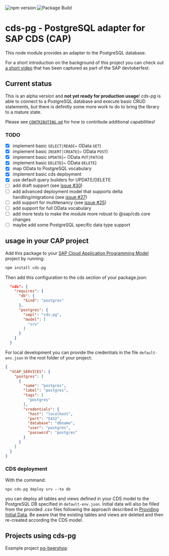 ![npm version](https://img.shields.io/npm/v/cds-pg)
![Package Build](https://github.com/sapmentors/cds-pg/workflows/Node.js%20Package/badge.svg)

# cds-pg - PostgreSQL adapter for SAP CDS (CAP)

This node module provides an adapter to the PostgreSQL database.

For a short introduction on the background of this project you can check out [a short video](https://www.youtube.com/watch?v=b9sPczwYN5Q&t=2310s) that has been captured as part of the SAP devtoberfest.

## Current status

This is an alpha version and **not yet ready for production usage**! _cds-pg_ is able to connect to a PostgreSQL database and execute basic CRUD statements, but there is definitly some more work to do to bring the library to a mature state.

Please see [`CONTRIBUTING.md`](./docs/CONTRIBUTING.md) for how to contribute additional capabilities!

### TODO

- [x] implement basic `SELECT|READ`(~ OData `GET`)
- [x] implement basic `INSERT|CREATE`(~ OData `POST`)
- [x] implement basic `UPDATE`(~ OData `PUT|PATCH`)
- [x] implement basic `DELETE`(~ OData `DELETE`)
- [x] map OData to PostgreSQL vocabulary
- [x] implement basic cds deployment
- [x] use default query builders for UPDATE/DELETE
- [ ] add draft support (see [issue #30](https://github.com/sapmentors/cds-pg/issues/30))
- [ ] add advanced deployment model that supports delta handling/migrations (see [issue #27](https://github.com/sapmentors/cds-pg/issues/27))
- [ ] add support for multitenancy (see [issue #25](https://github.com/sapmentors/cds-pg/issues/25))
- [ ] add support for full OData vocabulary
- [ ] add more tests to make the module more robust to @sap/cds core changes
- [ ] maybe add some PostgreSQL specific data type support

## usage in your CAP project

Add this package to your [SAP Cloud Application Programming Model](https://cap.cloud.sap/docs/) project by running:

```bash
npm install cds-pg
```

Then add this configuration to the cds section of your package.json:

```JSON
  "cds": {
    "requires": {
      "db": {
        "kind": "postgres"
      },
      "postgres": {
        "impl": "cds-pg",
        "model": [
          "srv"
        ]
      }
    }
  }
```

For local development you can provide the credentials in the file `default-env.json` in the root folder of your project:

```JSON
{
  "VCAP_SERVICES": {
    "postgres": [
      {
        "name": "postgres",
        "label": "postgres",
        "tags": [
          "postgres"
        ],
        "credentials": {
          "host": "localhost",
          "port": "5432",
          "database": "dbname",
          "user": "postgres",
          "password": "postgres"
        }
      }
    ]
  }
}
```

### CDS deployment

With the command:

`npx cds-pg deploy srv --to db`

you can deploy all tables and views defined in your CDS model to the PostgreSQL DB specified in `default-env.json`. Initial data will also be filled from the provided .csv files following the approach described in [Providing Initial Data](https://cap.cloud.sap/docs/guides/databases#providing-initial-data). Be aware that the existing tables and views are deleted and then re-created according the CDS model.

## Projects using cds-pg

Example project [pg-beershop](https://github.com/gregorwolf/pg-beershop)
